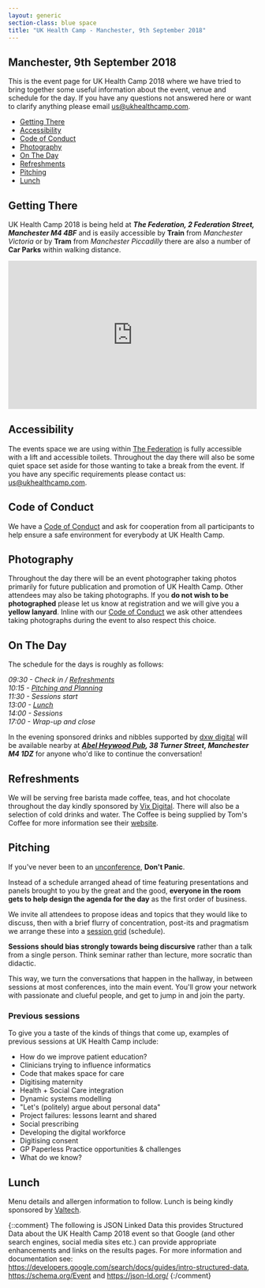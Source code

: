 ```yaml
---
layout: generic
section-class: blue space
title: "UK Health Camp - Manchester, 9th September 2018"
---
```


## Manchester, 9th September 2018

This is the event page for UK Health Camp 2018 where we have tried to bring together some useful information about the event, venue and schedule for the day. If you have any questions not answered here or want to clarify anything please email <us@ukhealthcamp.com>.

- [Getting There](#getting-there)
- [Accessibility](#accessibility)
- [Code of Conduct](#code-of-conduct)
- [Photography](#photography)
- [On The Day](#on-the-day)
- [Refreshments](#refreshments)
- [Pitching](#pitching)
- [Lunch](#lunch)

## Getting There

UK Health Camp 2018 is being held at _**The Federation, 2 Federation Street, Manchester M4 4BF**_ and is easily accessible by **Train** from _Manchester Victoria_ or by **Tram** from _Manchester Piccadilly_ there are also a number of **Car Parks** within walking distance.

<iframe src="https://www.google.com/maps/embed?pb=!1m18!1m12!1m3!1d1187.0071836218485!2d-2.240666472212145!3d53.486073098655154!2m3!1f0!2f0!3f0!3m2!1i1024!2i768!4f13.1!3m3!1m2!1s0x487bb1c79ec42665%3A0xb5b47150c72a31fc!2sFederation+House!5e0!3m2!1sen!2suk!4v1535209658753" height="300" frameborder="0" style="border:0;display: block;margin: 0 auto;max-width: 700px;width: 100%;" allowfullscreen></iframe>

## Accessibility

The events space we are using within [The Federation](http://www.thefederation.coop/) is fully accessible with a lift and accessible toilets. Throughout the day there will also be some quiet space set aside for those wanting to take a break from the event. If you have any specific requirements please contact us: <us@ukhealthcamp.com>.

## Code of Conduct

We have a [Code of Conduct](/code-of-conduct) and ask for cooperation from all participants to help ensure a safe environment for everybody at UK Health Camp.

## Photography

Throughout the day there will be an event photographer taking photos primarily for future publication and promotion of UK Health Camp. Other attendees may also be taking photographs. If you **do not wish to be photographed** please let us know at registration and we will give you a **yellow lanyard**. Inline with our [Code of Conduct](/code-of-conduct) we ask other attendees taking photographs during the event to also respect this choice.

## On The Day

The schedule for the days is roughly as follows:

_09:30 - Check in / [Refreshments](#refreshments)  
10:15 - [Pitching and Planning ](#pitching)  
11:30 - Sessions start  
13:00 - [Lunch](#lunch)  
14:00 - Sessions  
17:00 - Wrap-up and close_

In the evening sponsored drinks and nibbles supported by [dxw digital](https://www.dxw.com/) will be available nearby at _**[Abel Heywood Pub](https://abelheywood.co.uk/), 38 Turner Street, Manchester M4 1DZ**_ for anyone who'd like to continue the conversation!

## Refreshments

We will be serving free barista made coffee, teas, and hot chocolate throughout the day kindly sponsored by [Vix Digital](https://vix.digital). There will also be a selection of cold drinks and water. The Coffee is being supplied by Tom's Coffee for more information see their [website](http://www.tomscoffee.co.uk/our-coffee/).

## Pitching

If you've never been to an [unconference](https://en.wikipedia.org/wiki/Unconference), **Don't Panic**.

Instead of a schedule arranged ahead of time featuring presentations and panels brought to you by the great and the good, **everyone in the room gets to help design the agenda for the day** as the first order of business.

We invite all attendees to propose ideas and topics that they would like to discuss, then with a brief flurry of concentration, post-its and pragmatism we arrange these into a [session grid](https://twitter.com/puntofisso/status/914074219998269440) (schedule). 

**Sessions should bias strongly towards being discursive** rather than a talk from a single person. Think seminar rather than lecture, more socratic than didactic.

This way, we turn the conversations that happen in the hallway, in between sessions at most conferences, into the main event. You'll grow your network with passionate and clueful people, and get to jump in and join the party.

### Previous sessions

To give you a taste of the kinds of things that come up, examples of previous sessions at UK Health Camp include:

- How do we improve patient education?
- Clinicians trying to influence informatics
- Code that makes space for care
- Digitising maternity
- Health + Social Care integration
- Dynamic systems modelling
- "Let's (politely) argue about personal data"
- Project failures: lessons learnt and shared
- Social prescribing
- Developing the digital workforce
- Digitising consent
- GP Paperless Practice opportunities & challenges
- What do we know?

## Lunch

Menu details and allergen information to follow. Lunch is being kindly sponsored by [Valtech](https://www.valtech.co.uk/).




{::comment}
    The following is JSON Linked Data this provides Structured Data about the UK
    Health Camp 2018 event so that Google (and other search engines, social media
    sites etc.) can provide appropriate enhancements and links on the results pages.
    For more information and documentation see:
    https://developers.google.com/search/docs/guides/intro-structured-data,
    https://schema.org/Event and https://json-ld.org/
{:/comment}
<script type="application/ld+json">
{
  "@context": "http://schema.org",
  "@type": "Event",
  "description": "UK Health Camp the free ‘unconference’ on digital, design and data for health and care. Come and enjoy a full day having conversations about #health, #digital, #nhs, and more. Register at ukhealthcamp.com",
  "image": "https://ukhealthcamp.com/images/ukhealthcamp-square.png",
  "location": {
    "@type": "Place",
    "address": {
      "@type": "PostalAddress",
      "addressLocality": "Manchester",
      "addressRegion": "Greater Manchester",
      "postalCode": "M4 4BF",
      "streetAddress": "2 Federation Street"
    },
    "name": "The Federation"
  },
  "name": "UK Health Camp 2018",
  "offers": {
    "@type": "Offer",
    "price": "0.00",
    "priceCurrency": "GBP",
    "url": "https://ti.to/ukhealthcamp/2018"
  },
  "startDate": "2018-09-08T09:30",
  "endDate": "2018-09-08T17:30"
}
</script>